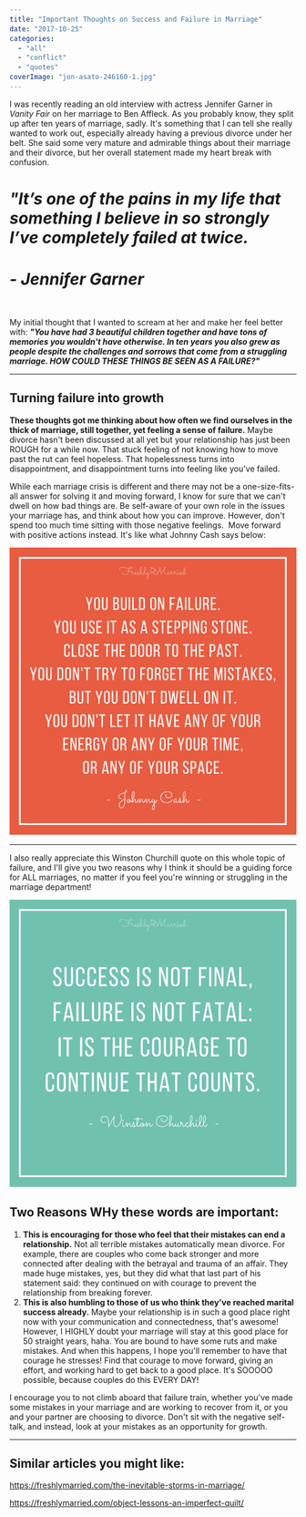 ```yaml
---
title: "Important Thoughts on Success and Failure in Marriage"
date: "2017-10-25"
categories: 
  - "all"
  - "conflict"
  - "quotes"
coverImage: "jon-asato-246160-1.jpg"
---
```


I was recently reading an old interview with actress Jennifer Garner in _Vanity Fair_ on her marriage to Ben Affleck. As you probably know, they split up after ten years of marriage, sadly. It's something that I can tell she really wanted to work out, especially already having a previous divorce under her belt. She said some very mature and admirable things about their marriage and their divorce, but her overall statement made my heart break with confusion.

# _**"It’s one of the pains in my life that something I believe in so strongly I’ve completely failed at twice.**_

# _**\- Jennifer Garner**_

 

My initial thought that I wanted to scream at her and make her feel better with: **_"You have had 3 beautiful children together and have tons of memories you wouldn't have otherwise. In ten years you also grew as people despite the challenges and sorrows that come from a struggling marriage. HOW COULD THESE THINGS BE SEEN AS A FAILURE?"_**

* * *

## Turning failure into growth

**These thoughts got me thinking about how often we find ourselves in the thick of marriage, still together, yet feeling a sense of failure.** Maybe divorce hasn't been discussed at all yet but your relationship has just been ROUGH for a while now. That stuck feeling of not knowing how to move past the rut can feel hopeless. That hopelessness turns into disappointment, and disappointment turns into feeling like you've failed.

While each marriage crisis is different and there may not be a one-size-fits-all answer for solving it and moving forward, I know for sure that we can't dwell on how bad things are. Be self-aware of your own role in the issues your marriage has, and think about how you can improve. However, don't spend too much time sitting with those negative feelings.  Move forward with positive actions instead. It's like what Johnny Cash says below:

![failed marriage, don't believe in failure, failure quotes, quotes on failure, failing at marriage, how to not fail in marriage, overcoming failure, overcoming failure in marriage, marriage advice, marriage help, newlywed help, newlywed advice](/images/johnny-cash-quote.png)

* * *

I also really appreciate this Winston Churchill quote on this whole topic of failure, and I'll give you two reasons why I think it should be a guiding force for ALL marriages, no matter if you feel you're winning or struggling in the marriage department!

![failed marriage, don't believe in failure, failure quotes, quotes on failure, failing at marriage, how to not fail in marriage, overcoming failure, overcoming failure in marriage, marriage advice, marriage help, newlywed help, newlywed advice](/images/winston-churchill-quote.png)

## Two Reasons WHy these words are important:

1. **This is encouraging for those who feel that their mistakes can end a relationship.** Not all terrible mistakes automatically mean divorce. For example, there are couples who come back stronger and more connected after dealing with the betrayal and trauma of an affair. They made huge mistakes, yes, but they did what that last part of his statement said: they continued on with courage to prevent the relationship from breaking forever.
2. **This is also humbling to those of us who think they've reached marital success already.** Maybe your relationship is in such a good place right now with your communication and connectedness, that's awesome! However, I HIGHLY doubt your marriage will stay at this good place for 50 straight years, haha. You are bound to have some ruts and make mistakes. And when this happens, I hope you'll remember to have that courage he stresses! Find that courage to move forward, giving an effort, and working hard to get back to a good place. It's SOOOOO possible, because couples do this EVERY DAY!

I encourage you to not climb aboard that failure train, whether you've made some mistakes in your marriage and are working to recover from it, or you and your partner are choosing to divorce. Don't sit with the negative self-talk, and instead, look at your mistakes as an opportunity for growth.

* * *

## Similar articles you might like:

https://freshlymarried.com/the-inevitable-storms-in-marriage/

https://freshlymarried.com/object-lessons-an-imperfect-quilt/
